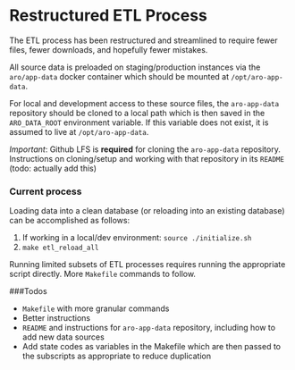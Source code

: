 # Restructured ETL Process

The ETL process has been restructured and streamlined to require fewer files, fewer downloads, and hopefully fewer mistakes.

All source data is preloaded on staging/production instances via the `aro/app-data` docker container which should be mounted at `/opt/aro-app-data`.

For local and development access to these source files, the `aro-app-data` repository should be cloned to a local path which is then saved in the `ARO_DATA_ROOT` environment variable. If this variable does not exist, it is assumed to live at `/opt/aro-app-data`. 

*Important*: Github LFS is **required** for cloning the `aro-app-data` repository. Instructions on cloning/setup and working with that repository in its `README` (todo: actually add this)

### Current process
Loading data into a clean database (or reloading into an existing database) can be accomplished as follows:
1.  If working in a local/dev environment: `source ./initialize.sh`
2.  `make etl_reload_all`

Running limited subsets of ETL processes requires running the appropriate script directly. More `Makefile` commands to follow.

###Todos
 - `Makefile` with more granular commands
 - Better instructions
 - `README` and instructions for `aro-app-data` repository, including how to add new data sources
 - Add state codes as variables in the Makefile which are then passed to the subscripts as appropriate to reduce duplication